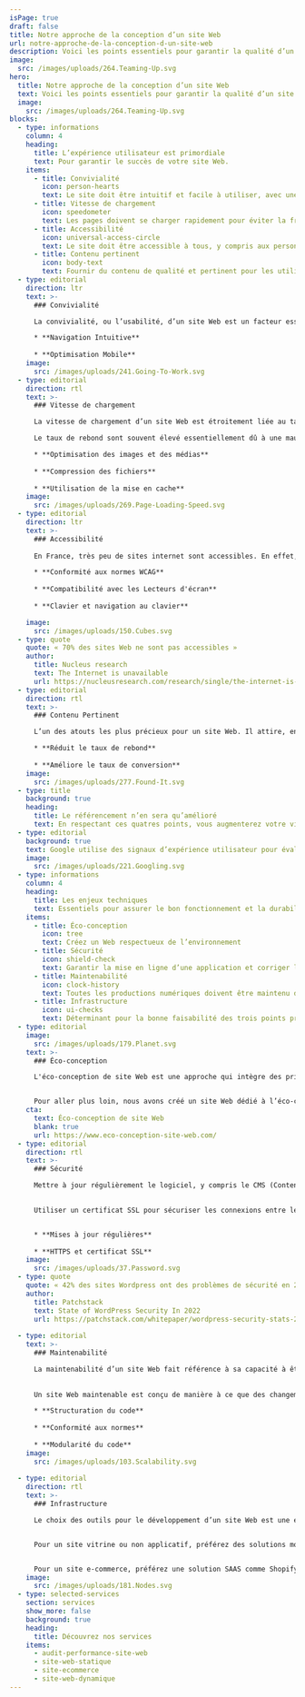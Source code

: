 ```yaml
---
isPage: true
draft: false
title: Notre approche de la conception d’un site Web
url: notre-approche-de-la-conception-d-un-site-web
description: Voici les points essentiels pour garantir la qualité d’un site Web dans le temps et son utilisation par les internautes.
image: 
  src: /images/uploads/264.Teaming-Up.svg
hero:
  title: Notre approche de la conception d’un site Web
  text: Voici les points essentiels pour garantir la qualité d’un site Web dans le temps et son utilisation par les internautes.
  image:
    src: /images/uploads/264.Teaming-Up.svg
blocks:
  - type: informations
    column: 4
    heading:
      title: L’expérience utilisateur est primordiale
      text: Pour garantir le succès de votre site Web.
    items: 
      - title: Convivialité
        icon: person-hearts
        text: Le site doit être intuitif et facile à utiliser, avec une navigation claire et des éléments interactifs bien conçus.
      - title: Vitesse de chargement
        icon: speedometer
        text: Les pages doivent se charger rapidement pour éviter la frustration des utilisateurs. Un temps de chargement lent peut augmenter le taux de rebond.
      - title: Accessibilité
        icon: universal-access-circle
        text: Le site doit être accessible à tous, y compris aux personnes handicapées, en offrant une compatibilité avec les lecteurs d’écran et des fonctionnalités de zoom, entre autres.
      - title: Contenu pertinent
        icon: body-text
        text: Fournir du contenu de qualité et pertinent pour les utilisateurs, en tenant compte de leurs besoins et de leurs attentes.
  - type: editorial
    direction: ltr
    text: >-
      ### Convivialité

      La convivialité, ou l’usabilité, d’un site Web est un facteur essentiel pour améliorer l’expérience utilisateur et influencer le classement sur Google. Google accorde de l’importance à la convivialité d’un site, car cela contribue à garantir que les visiteurs trouvent rapidement les informations dont ils ont besoin et bénéficient d’une expérience positive. Cela a un impact direct sur le temps que les visiteurs passent sur un site, ce qui peut influencer le classement dans les résultats de recherche.

      * **Navigation Intuitive**
      
      * **Optimisation Mobile**
    image:
      src: /images/uploads/241.Going-To-Work.svg
  - type: editorial
    direction: rtl
    text: >-
      ### Vitesse de chargement

      La vitesse de chargement d’un site Web est étroitement liée au taux de rebond, car elle a un impact significatif sur l’expérience utilisateur. Les visiteurs ont tendance à quitter un site si les pages mettent trop de temps à se charger, ce qui augmente le taux de rebond. Une vitesse de chargement rapide est donc cruciale pour maintenir un taux de rebond bas, améliorer la satisfaction des utilisateurs et maximiser l’engagement sur le site.

      Le taux de rebond sont souvent élevé essentiellement dû à une mauvaise conception.

      * **Optimisation des images et des médias**
      
      * **Compression des fichiers**
      
      * **Utilisation de la mise en cache**
    image:
      src: /images/uploads/269.Page-Loading-Speed.svg
  - type: editorial
    direction: ltr
    text: >-
      ### Accessibilité
      
      En France, très peu de sites internet sont accessibles. En effet, 70% du contenu digital est inaccessible aux personnes en situation de handicap. Il peut être, par exemple, difficile d’écouter du contenu audio, de lire ou tout simplement de naviguer facilement sur le site web.

      * **Conformité aux normes WCAG**
      
      * **Compatibilité avec les Lecteurs d'écran**
      
      * **Clavier et navigation au clavier**

    image: 
      src: /images/uploads/150.Cubes.svg
  - type: quote
    quote: « 70% des sites Web ne sont pas accessibles »
    author:
      title: Nucleus research
      text: The Internet is unavailable
      url: https://nucleusresearch.com/research/single/the-internet-is-unavailable/
  - type: editorial
    direction: rtl
    text: >-
      ### Contenu Pertinent

      L’un des atouts les plus précieux pour un site Web. Il attire, engage, convertit, et fidélise les visiteurs, améliore le classement dans les moteurs de recherche, et renforce la crédibilité de votre site. Il est essentiel pour réussir en ligne.

      * **Réduit le taux de rebond**
      
      * **Améliore le taux de conversion**
    image: 
      src: /images/uploads/277.Found-It.svg
  - type: title
    background: true
    heading:
      title: Le référencement n’en sera qu’amélioré
      text: En respectant ces quatres points, vous augmenterez votre visibilité.
  - type: editorial
    background: true
    text: Google utilise des signaux d’expérience utilisateur pour évaluer la convivialité d’un site, y compris le taux de rebond, le temps passé sur le site, et d’autres métriques. L'amélioration de la convivialité de votre site est un moyen efficace d’améliorer son classement dans les résultats de recherche de Google.
    image: 
      src: /images/uploads/221.Googling.svg
  - type: informations
    column: 4
    heading:
      title: Les enjeux techniques
      text: Essentiels pour assurer le bon fonctionnement et la durabilité de votre site Web.
    items: 
      - title: Éco-conception
        icon: tree
        text: Créez un Web respectueux de l’environnement
      - title: Sécurité
        icon: shield-check
        text: Garantir la mise en ligne d’une application et corriger les vulnérabilités de sécurité
      - title: Maintenabilité
        icon: clock-history
        text: Toutes les productions numériques doivent être maintenu dans le temps.
      - title: Infrastructure
        icon: ui-checks
        text: Déterminant pour la bonne faisabilité des trois points précédents.
  - type: editorial
    image:
      src: /images/uploads/179.Planet.svg
    text: >-
      ### Éco-conception

      L'éco-conception de site Web est une approche qui intègre des principes de durabilité environnementale dans le processus de conception et de développement des sites internet. Elle vise à réduire l’impact écologique des sites en optimisant l’efficacité énergétique, en minimisant les émissions de carbone et en réduisant la consommation de ressources.


      Pour aller plus loin, nous avons créé un site Web dédié à l’éco-conception.
    cta:
      text: Éco-conception de site Web
      blank: true
      url: https://www.eco-conception-site-web.com/
  - type: editorial
    direction: rtl
    text: >-
      ### Sécurité

      Mettre à jour régulièrement le logiciel, y compris le CMS (Content Management System) ou tout autre composant, pour corriger les vulnérabilités de sécurité.

      
      Utiliser un certificat SSL pour sécuriser les connexions entre le navigateur de l’utilisateur et le serveur web, assurant ainsi le chiffrement des données.


      * **Mises à jour régulières** 
      
      * **HTTPS et certificat SSL**
    image: 
      src: /images/uploads/37.Password.svg
  - type: quote
    quote: « 42% des sites Wordpress ont des problèmes de sécurité en 2022 »
    author:
      title: Patchstack
      text: State of WordPress Security In 2022
      url: https://patchstack.com/whitepaper/wordpress-security-stats-2022/
    
  - type: editorial
    text: >-
      ### Maintenabilité

      La maintenabilité d’un site Web fait référence à sa capacité à être facilement modifié, mis à jour, et réparé au fil du temps. 
      
      
      Un site Web maintenable est conçu de manière à ce que des changements puissent être apportés sans affecter négativement d’autres parties du site, ce qui réduit les coûts et le temps nécessaires pour les mises à jour et les réparations. Une bonne maintenabilité implique une structure propre, une documentation claire, et l’utilisation de meilleures pratiques de développement pour assurer la flexibilité et la facilité de gestion du site Web sur le long terme.

      * **Structuration du code**
      
      * **Conformité aux normes**
      
      * **Modularité du code**
    image:
      src: /images/uploads/103.Scalability.svg
  
  - type: editorial
    direction: rtl
    text: >-
      ### Infrastructure

      Le choix des outils pour le développement d’un site Web est une étape cruciale, car il peut avoir un impact significatif sur les précédents points.


      Pour un site vitrine ou non applicatif, préférez des solutions modernes Jamstack (voir [Hugolify](/notre-solution-et-produits/hugolify/)) plutôt qu’utiliser des CMS comme Wordpress, Drupal ou Joomla.


      Pour un site e-commerce, préférez une solution SAAS comme Shopify plutôt que des solutions comme Prestashop, Magento ou WooCommerce.
    image:
      src: /images/uploads/181.Nodes.svg
  - type: selected-services
    section: services
    show_more: false
    background: true
    heading:
      title: Découvrez nos services
    items:
      - audit-performance-site-web
      - site-web-statique
      - site-ecommerce
      - site-web-dynamique
---
```


